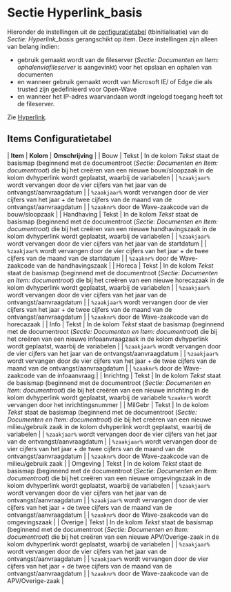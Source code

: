 # Sectie Hyperlink_basis

Hieronder de instellingen uit de [configuratietabel](/docs/instellen_inrichten/configuratie.md) (tbinitialisatie) van de *Sectie: Hyperlink_basis* gerangschikt op item. Deze instellingen zijn alleen van belang indien:

* gebruik gemaakt wordt van de fileserver (*Sectie: Documenten en Item: ophalenviafileserver* is aangevinkt) voor het opslaan en ophalen van documenten
* en wanneer gebruik gemaakt wordt van Microsoft IE/ of Edge die als trusted zijn gedefinieerd voor Open-Wave
* en wanneer het IP-adres waarvandaan wordt ingelogd toegang heeft tot de fileserver.

Zie [Hyperlink](/docs/instellen_inrichten/hyperlink.md).

## Items Configuratietabel

| **Item**    | **Kolom**  | **Omschrijving**                                                                                                                                                                                                                                                                                                                                                                                                                                                                                                                         |
| Bouw        | Tekst      | In de kolom *Tekst* staat de basismap (beginnend met de documentroot (*Sectie: Documenten en Item: documentroot*) die bij het creëren van een nieuwe bouw/sloopzaak in de kolom dvhyperlink wordt geplaatst, waarbij de variabelen |
| `%zaakjaar%` wordt vervangen door de vier cijfers van het jaar van de ontvangst/aanvraagdatum |
| `%zaakjaar%` wordt vervangen door de vier cijfers van het jaar + de twee cijfers van de maand van de ontvangst/aanvraagdatum |
| `%zaaknr%` door de Wave-zaakcode van de bouw/sloopzaak            |
| Handhaving  | Tekst      | In de kolom *Tekst* staat de basismap (beginnend met de documentroot (*Sectie: Documenten en Item: documentroot*) die bij het creëren van een nieuwe handhavingszaak in de kolom dvhyperlink wordt geplaatst, waarbij de variabelen |
| `%zaakjaar%` wordt vervangen door de vier cijfers van het jaar van de startdatum |
| `%zaakjaar%` wordt vervangen door de vier cijfers van het jaar + de twee cijfers van de maand van de startdatum |
| `%zaaknr%` door de Wave-zaakcode van de handhavingszaak                                    |
| Horeca      | Tekst      | In de kolom *Tekst* staat de basismap (beginnend met de documentroot (*Sectie: Documenten en Item: documentroot*) die bij het creëren van een nieuwe horecazaak in de kolom dvhyperlink wordt geplaatst, waarbij de variabelen |
| `%zaakjaar%` wordt vervangen door de vier cijfers van het jaar van de ontvangst/aanvraagdatum |
| `%zaakjaar%` wordt vervangen door de vier cijfers van het jaar + de twee cijfers van de maand van de ontvangst/aanvraagdatum |
| `%zaaknr%` door de Wave-zaakcode van de horecazaak                    |
| Info        | Tekst      | In de kolom *Tekst* staat de basismap (beginnend met de documentroot (*Sectie: Documenten en Item: documentroot*) die bij het creëren van een nieuwe infoaanvraagzaak in de kolom dvhyperlink wordt geplaatst, waarbij de variabelen |
| `%zaakjaar%` wordt vervangen door de vier cijfers van het jaar van de ontvangst/aanvraagdatum |
| `%zaakjaar%` wordt vervangen door de vier cijfers van het jaar + de twee cijfers van de maand van de ontvangst/aanvraagdatum |
| `%zaaknr%` door de Wave-zaakcode van de infoaanvraag            |
| Inrichtng   | Tekst      | In de kolom *Tekst* staat de basismap (beginnend met de documentroot (*Sectie: Documenten en Item: documentroot*) die bij het creëren van een nieuwe inrichting in de kolom dvhyperlink wordt geplaatst, waarbij de variabele  `%zaaknr%`  wordt vervangen door het inrichtingsnummer                                                                                                                                                                                                                                                    |
| MilGebr     | Tekst      | In de kolom *Tekst* staat de basismap (beginnend met de documentroot (*Sectie: Documenten en Item: documentroot*) die bij het creëren van een nieuwe milieu/gebruik zaak in de kolom dvhyperlink wordt geplaatst, waarbij de variabelen |
| `%zaakjaar%` wordt vervangen door de vier cijfers van het jaar van de ontvangst/aanvraagdatum |
| `%zaakjaar%` wordt vervangen door de vier cijfers van het jaar + de twee cijfers van de maand van de ontvangst/aanvraagdatum |
| `%zaaknr%` door de Wave-zaakcode van de milieu/gebruik zaak  |
| Omgeving    | Tekst      | In de kolom *Tekst* staat de basismap (beginnend met de documentroot (*Sectie: Documenten en Item: documentroot*) die bij het creëren van een nieuwe omgevingszaak in de kolom dvhyperlink wordt geplaatst, waarbij de variabelen |
| `%zaakjaar%` wordt vervangen door de vier cijfers van het jaar van de ontvangst/aanvraagdatum |
| `%zaakjaar%` wordt vervangen door de vier cijfers van het jaar + de twee cijfers van de maand van de ontvangst/aanvraagdatum |
| `%zaaknr%` door de Wave-zaakcode van de omgevingszaak              |
| Overige     | Tekst      | In de kolom *Tekst* staat de basismap (beginnend met de documentroot (*Sectie: Documenten en Item: documentroot*) die bij het creëren van een nieuwe APV/Overige-zaak in de kolom dvhyperlink wordt geplaatst, waarbij de variabelen |
| `%zaakjaar%` wordt vervangen door de vier cijfers van het jaar van de ontvangst/aanvraagdatum |
| `%zaakjaar%` wordt vervangen door de vier cijfers van het jaar + de twee cijfers van de maand van de ontvangst/aanvraagdatum |
| `%zaaknr%` door de Wave-zaakcode van de APV/Overige-zaak        |
